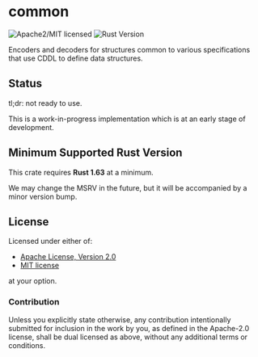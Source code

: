 # common

![Apache2/MIT licensed][license-image]
![Rust Version][rustc-image]

Encoders and decoders for structures common to various specifications that use CDDL
to define data structures.

## Status

tl;dr: not ready to use.

This is a work-in-progress implementation which is at an early stage of
development.

## Minimum Supported Rust Version

This crate requires **Rust 1.63** at a minimum.

We may change the MSRV in the future, but it will be accompanied by a minor
version bump.

## License

Licensed under either of:

- [Apache License, Version 2.0](http://www.apache.org/licenses/LICENSE-2.0)
- [MIT license](http://opensource.org/licenses/MIT)

at your option.

### Contribution

Unless you explicitly state otherwise, any contribution intentionally submitted
for inclusion in the work by you, as defined in the Apache-2.0 license, shall be
dual licensed as above, without any additional terms or conditions.

[//]: # (badges)

[license-image]: https://img.shields.io/badge/license-Apache2.0/MIT-blue.svg
[rustc-image]: https://img.shields.io/badge/rustc-1.63+-blue.svg

[//]: # (links)

[RustCrypto]: https://github.com/rustcrypto
[RFC 5280]: https://datatracker.ietf.org/doc/html/rfc5280
[RFC 5937]: https://datatracker.ietf.org/doc/html/rfc5937
